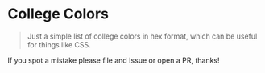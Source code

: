 # College Colors

> Just a simple list of college colors in hex format, which can be useful for things like CSS.

If you spot a mistake please file and Issue or open a PR, thanks!